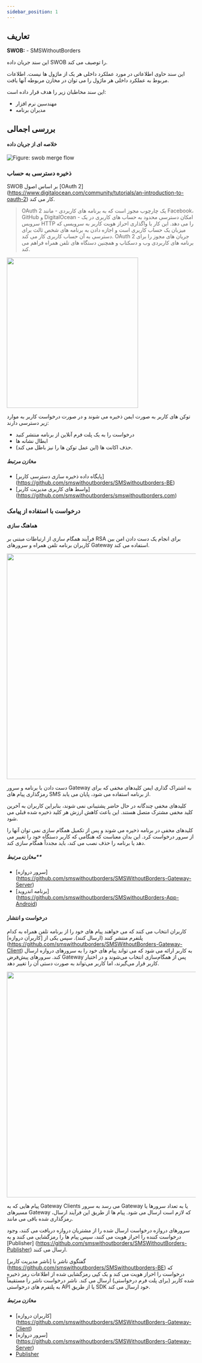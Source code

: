 ```yaml
---
sidebar_position: 1
---
```


## تعاریف

**SWOB:** - SMSWithoutBorders

این سند جریان داده SWOB را توصیف می کند.

این سند حاوی اطلاعاتی در مورد عملکرد داخلی هر یک از ماژول ها نیست. اطلاعات مربوط به عملکرد داخلی هر ماژول را می توان در مخازن مربوطه آنها یافت.

این سند مخاطبان زیر را هدف قرار داده است:

- مهندسین نرم افزار
- مدیران برنامه

## بررسی اجمالی

#### خلاصه ای از جریان داده

<img alt="Figure: swob merge flow" src="https://github.com/smswithoutborders/SMSWithoutBorders-Resources/raw/master/multimedia/img/developers/swob_merge_flow.png" />

### ذخیره دسترسی به حساب

SWOB بر اساس اصول [OAuth 2] (https://www.digitalocean.com/community/tutorials/an-introduction-to-oauth-2) کار می کند.

> OAuth 2 یک چارچوب مجوز است که به برنامه های کاربردی - مانند Facebook، GitHub و DigitalOcean - امکان دسترسی محدود به حساب های کاربری در یک سرویس HTTP را می دهد. این کار با واگذاری احراز هویت کاربر به سرویسی که میزبان یک حساب کاربری است و اجازه دادن به برنامه های شخص ثالث برای دسترسی به آن حساب کاربری کار می کند. OAuth 2 جریان های مجوز را برای برنامه های کاربردی وب و دسکتاپ و همچنین دستگاه های تلفن همراه فراهم می کند.

<img width="350" height="400" src="https://github.com/smswithoutborders/SMSWithoutBorders-Resources/raw/master/multimedia/img/developers/swob_auth.png" />

توکن های کاربر به صورت ایمن ذخیره می شوند و در صورت درخواست کاربر به موارد زیر دسترسی دارند:

- درخواست را به یک پلت فرم آنلاین از برنامه منتشر کنید
- ابطال نشانه ها
- حذف اکانت ها (این عمل توکن ها را نیز باطل می کند).

##### مخازن مرتبط

- [پایگاه داده ذخیره سازی دسترسی کاربر] (https://github.com/smswithoutborders/SMSwithoutborders-BE)
- [واسط های کاربری مدیریت کاربر] (https://github.com/smswithoutborders/smswithoutborders.com)

### درخواست با استفاده از پیامک

#### هماهنگ سازی

فرآیند همگام سازی از ارتباطات مبتنی بر RSA برای انجام یک دست دادن امن بین کاربران برنامه تلفن همراه و سرورهای Gateway استفاده می کند.

<img width="750" height="600" src="https://github.com/smswithoutborders/SMSWithoutBorders-Resources/raw/master/multimedia/img/developers/swob_sync.png" />

دست دادن با برنامه و سرور Gateway به اشتراک گذاری ایمن کلیدهای مخفی که برای رمزگذاری پیام های SMS از برنامه استفاده می شود، پایان می یابد.

کلیدهای مخفی چندگانه در حال حاضر پشتیبانی نمی شوند، بنابراین کاربران به آخرین کلید مخفی مشترک متصل هستند. این باعث کاهش ارزش هر کلید ذخیره شده قبلی می شود.

کلیدهای مخفی در برنامه ذخیره می شوند و پس از تکمیل همگام سازی نمی توان آنها را از سرور درخواست کرد. این بدان معناست که هنگامی که کاربر دستگاه خود را تغییر می دهد یا برنامه را حذف نصب می کند، باید مجدداً همگام سازی کند.

##### مخازن مرتبط\*\*

- [سرور دروازه] (https://github.com/smswithoutborders/SMSWithoutBorders-Gateway-Server)
- [برنامه اندروید] (https://github.com/smswithoutborders/SMSwithoutBorders-App-Android)

#### درخواست و انتشار

کاربران انتخاب می کنند که می خواهند پیام های خود را از برنامه تلفن همراه به کدام پلتفرم منتشر کنند (ارسال کنند). سپس یکی از [کاربران دروازه] (https://github.com/smswithoutborders/SMSWithoutBorders-Gateway-Client) به کاربر ارائه می شود که می تواند پیام های خود را به سرورهای دروازه ارسال کند. سرورهای پیش‌فرض Gateway پس از همگام‌سازی انتخاب می‌شوند و در اختیار کاربر قرار می‌گیرند، اما کاربر می‌تواند به صورت دستی آن را تغییر دهد.

<img width="750" height="600" src="https://github.com/smswithoutborders/SMSWithoutBorders-Resources/raw/master/multimedia/img/developers/swob_request_and_publish.png" />

پیام هایی که به Gateway Clients می رسد به سرور Gateway یا به تعداد سرورها یا مسیرهای Gateway که لازم است ارسال می شود.
پیام ها از طریق این فرآیند ارسال، رمزگذاری شده باقی می مانند.

سرورهای دروازه درخواست ارسال شده را از مشتریان دروازه دریافت می کنند، وجود درخواست کننده را احراز هویت می کنند، سپس پیام ها را رمزگشایی می کنند و به [Publisher] (https://github.com/smswithoutborders/SMSWithoutBorders-Publisher) ارسال می کنند.

گفتگوی ناشر با [ناشر مدیریت کاربر] (https://github.com/smswithoutborders/SMSwithoutborders-BE) که درخواست را احراز هویت می کند و یک کپی رمزگشایی شده از اطلاعات رمز ذخیره شده کاربر (برای پلت فرم درخواستی) ارسال می کند. ناشر درخواست ناشر را مستقیماً به پلتفرم های درخواستی API یا از طریق SDK خود ارسال می کند.

##### مخازن مرتبط

- [کاربران دروازه] (https://github.com/smswithoutborders/SMSWithoutBorders-Gateway-Client)
- [سرور دروازه] (https://github.com/smswithoutborders/SMSWithoutBorders-Gateway-Server)
- [Publisher](https://github.com/smswithoutborders/SMSWithoutBorders-Publisher)
